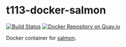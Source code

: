 # t113-docker-salmon

[![Build Status](https://travis-ci.org/team113sanger/t113-docker-salmon.svg?branch=master)](https://travis-ci.org/team113sanger/t113-docker-salmon)
[![Docker Repository on Quay.io](https://quay.io/repository/team113sanger/salmon/status "Docker Repository on Quay.io")](https://quay.io/repository/team113sanger/salmon)

Docker container for [salmon](https://combine-lab.github.io/salmon).
